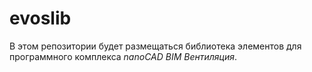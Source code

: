 # evoslib

В этом репозитории будет размещаться библиотека элементов для программного комплекса *nanoCAD BIM Вентиляция*.
